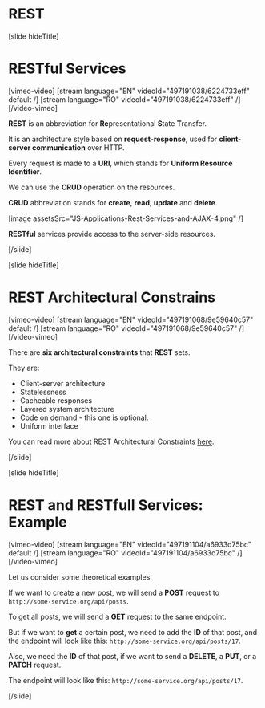 # REST

[slide hideTitle]

# RESTful Services

[vimeo-video]
[stream language="EN" videoId="497191038/6224733eff" default /]
[stream language="RO" videoId="497191038/6224733eff"  /]
[/video-vimeo]

**REST** is an abbreviation for **Re**presentational **S**tate **T**ransfer.

It is an architecture style based on **request-response**, used for **client-server communication** over HTTP.

Every request is made to a **URI**, which stands for **Uniform Resource Identifier**.

We can use the **CRUD** operation on the resources.

**CRUD** abbreviation stands for **create**, **read**, **update** and **delete**.

[image assetsSrc="JS-Applications-Rest-Services-and-AJAX-4.png" /]

**RESTful** services provide access to the server-side resources.

[/slide]

[slide hideTitle]

# REST Architectural Constrains

[vimeo-video]
[stream language="EN" videoId="497191068/9e59640c57" default /]
[stream language="RO" videoId="497191068/9e59640c57"  /]
[/video-vimeo]

There are **six architectural constraints** that **REST** sets.

They are:

- Client-server architecture
- Statelessness
- Cacheable responses
- Layered system architecture
- Code on demand - this one is optional.
- Uniform interface

You can read more about REST Architectural Constraints [here](https://www.ics.uci.edu/~fielding/pubs/dissertation/fielding_dissertation.pdf?fbclid=IwAR0vzDHFwDYLG_uarrsMbxwhgvnmgE6s-7jk37y0agkxxgqvXM7y-wCiZXQ).

[/slide]

[slide hideTitle]
# REST and RESTfull Services: Example

[vimeo-video]
[stream language="EN" videoId="497191104/a6933d75bc" default /]
[stream language="RO" videoId="497191104/a6933d75bc"  /]
[/video-vimeo]

Let us consider some theoretical examples.

If we want to create a new post, we will send a **POST** request to `http://some-service.org/api/posts`.

To get all posts, we will send a **GET** request to the same endpoint.

But if we want to **get** a certain post, we need to add the **ID** of that post, and the endpoint will look like this: `http://some-service.org/api/posts/17`.

Also, we need the **ID** of that post, if we want to send a **DELETE**, a **PUT**, or a **PATCH** request.

The endpoint will look like this: `http://some-service.org/api/posts/17`.

[/slide]

